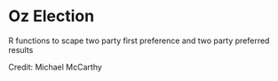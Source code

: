 # Oz Election
R functions to scape two party first preference and two party preferred results 

Credit: Michael McCarthy

